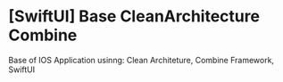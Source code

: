 # [SwiftUI] Base CleanArchitecture Combine
Base of IOS Application usinng: Clean Architeture, Combine Framework, SwiftUI
